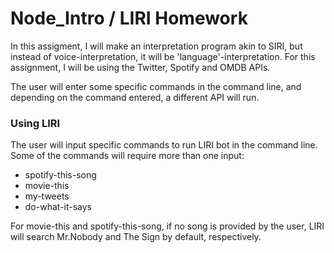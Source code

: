 # Node_Intro / LIRI Homework

In this assigment, I will make an interpretation program akin to SIRI, but instead of voice-interpretation, it will be 'language'-interpretation. For this assignment, I will be using the Twitter, Spotify and OMDB APIs.

The user will enter some specific commands in the command line, and depending on the command entered, a different API will run.


### Using LIRI 

The user will input specific commands to run LIRI bot in the command line. Some of the commands will require more than one input:
  * spotify-this-song <song name>
  * movie-this <movie name>
  * my-tweets
  * do-what-it-says
  
For movie-this and spotify-this-song, if no song is provided by the user, LIRI will search Mr.Nobody and The Sign by default, respectively.

